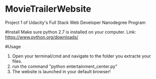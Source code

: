 # MovieTrailerWebsite
Project 1 of Udacity's Full Stack Web Developer Nanodegree Program

#Install
Make sure python 2.7 is installed on your computer.
Link: https://www.python.org/downloads/

#Usage
1) Open your terminal/cmd and navigate to the folder you extracte your files.
2) run the command "python entertainment_center.py"
3) The website is launched in your default browser!
